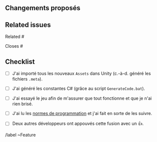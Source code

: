 ## Changements proposés

<!-- 
Expliquez rapidement en quoi consiste vos changements.
-->

## Related issues

<!-- 
Faites mention de/des fonctionnalités(s) auquelle(s) cette fusion est reliée.
-->

Related #

Closes #

## Checklist

<!--
Placez un `x` dans les cases qui s'appliquent. Vous pouvez également les remplir après avoir créé
cette fusion. Si vous n'êtes pas certain, n'hésitez pas à demander de l'aide : c'est simplement un 
rappel de ce que vous devriez faire avant de fusionner votre code.
-->

- [ ] J'ai importé tous les nouveaux `Assets` dans Unity (c.-à-d. généré les fichiers `.meta`).
- [ ] J'ai généré les constantes C# (grâce au script `GenerateCode.bat`).
- [ ] J'ai essayé le jeu afin de m'assurer que tout fonctionne et que je n'ai rien brisé.
- [ ] J'ai lu les [normes de programmation](https://gitlab.com/csf-game-dev/projet-synthese/wikis/normes-de-programmation) et j'ai fait en sorte de les suivre.
- [ ] Deux autres développeurs ont appouvés cette fusion avec un :thumbsup:.


/label ~Feature